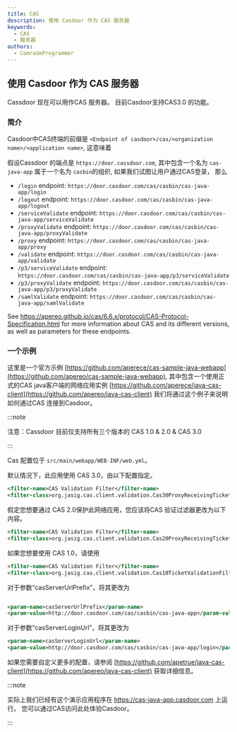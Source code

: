 ```yaml
---
title: CAS
description: 使用 Casdoor 作为 CAS 服务器
keywords:
  - CAS
  - 服务器
authors:
  - ComradeProgrammer
---
```


## 使用 Casdoor 作为 CAS 服务器

Cassdoor 现在可以用作CAS 服务器。 目前Casdoor支持CAS3.0 的功能。

### 简介

Casdoor中CAS终端的前缀是 `<Endpoint of casdoor>/cas/<organization name>/<application name>`, 这意味着

假设Cassdoor 的端点是 `https://door.cassdoor.com`, 其中包含一个名为 `cas-java-app` 属于一个名为 `casbin`的组织, 如果我们试图让用户通过CAS登录， 那么
- `/login` endpoint: `https://door.casdoor.com/cas/casbin/cas-java-app/login`
- `/logout` endpoint: `https://door.casdoor.com/cas/casbin/cas-java-app/logout`
- `/serviceValidate` endpoint: `https://door.casdoor.com/cas/casbin/cas-java-app/serviceValidate`
- `/proxyValidate` endpoint: `https://door.casdoor.com/cas/casbin/cas-java-app/proxyValidate`
- `/proxy` endpoint: `https://door.casdoor.com/cas/casbin/cas-java-app/proxy`
- `/validate` endpoint: `https://door.casdoor.com/cas/casbin/cas-java-app/validate`
- `/p3/serviceValidate` endpoint: `https://door.casdoor.com/cas/casbin/cas-java-app/p3/serviceValidate`
- `/p3/proxyValidate` endpoint: `https://door.casdoor.com/cas/casbin/cas-java-app/p3/proxyValidate`
- `/samlValidate` endpoint: `https://door.casdoor.com/cas/casbin/cas-java-app/samlValidate`

See <https://apereo.github.io/cas/6.6.x/protocol/CAS-Protocol-Specification.html> for more information about CAS and its different versions, as well as parameters for these endpoints.

### 一个示例

这里是一个官方示例 [https://github.com/aperece/cas-sample-java-webapp](https://github.com/apereo/cas-sample-java-webapp), 其中包含一个使用正式的CAS java客户端的网络应用实例 [https://github.com/aperece/java-cas-client](https://github.com/apereo/java-cas-client) 我们将通过这个例子来说明如何通过CAS 连接到Casdoor。


:::note

注意：Cassdoor 目前仅支持所有三个版本的 CAS 1.0 & 2.0 & CAS 3.0

:::

Cas 配置位于 `src/main/webapp/WEB-INF/web.yml`。

默认情况下，此应用使用 CAS 3.0，由以下配置指定。
```xml
<filter-name>CAS Validation Filter</filter-name>
<filter-class>org.jasig.cas.client.validation.Cas30ProxyReceivingTicketValidationFilter</filter-class>
```


假定您想要通过 CAS 2.0保护此网络应用，您应该将CAS 验证过滤器更改为以下内容。
```xml
<filter-name>CAS Validation Filter</filter-name>
<filter-class>org.jasig.cas.client.validation.Cas20ProxyReceivingTicketValidationFilter</filter-class>
```


如果您想要使用 CAS 1.0，请使用
```xml
<filter-name>CAS Validation Filter</filter-name>
<filter-class>org.jasig.cas.client.validation.Cas10TicketValidationFilter</filter-class>
```

对于参数“casServerUrlPrefix”，将其更改为
```xml

<param-name>casServerUrlPrefix</param-name>
<param-value>http://door.casdoor.com/cas/casbin/cas-java-app</param-value>

```

对于参数“casServerLoginUrl”，将其更改为
```xml
<param-name>casServerLoginUrl</param-name>
<param-value>http://door.casdoor.com/cas/casbin/cas-java-app/login</param-value>
```

如果您需要自定义更多的配置，请参阅 [https://github.com/apetrue/java-cas-client](https://github.com/apereo/java-cas-client) 获取详细信息。

:::note

实际上我们已经有这个演示应用程序在 <https://cas-java-app.casdoor.com> 上运行。 您可以通过CAS访问此处体验Casdoor。

:::
